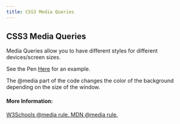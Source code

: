 ```yaml
---
title: CSS3 Media Queries
---
```

## CSS3 Media Queries

Media Queries allow you to have different styles for different devices/screen sizes.

<p data-height="265" data-theme-id="light" data-slug-hash="mBYqwP" data-default-tab="html,result" data-user="elijahcruz" data-embed-version="2" data-pen-title="Media Queries Resizing Example." data-preview="true" class="codepen">See the Pen <a href="https://codepen.io/elijahcruz/pen/mBYqwP/">Here</a> for an example.

The @media part of the code changes the color of the background depending on the size of the window.

#### More Information:
<!-- Please add any articles you think might be helpful to read before writing the article -->

<a href="https://www.w3schools.com/cssref/css3_pr_mediaquery.asp"> W3Schools @media rule. </a>
  <a href="https://developer.mozilla.org/en-US/docs/Web/CSS/@media"> MDN @media rule. </a>
